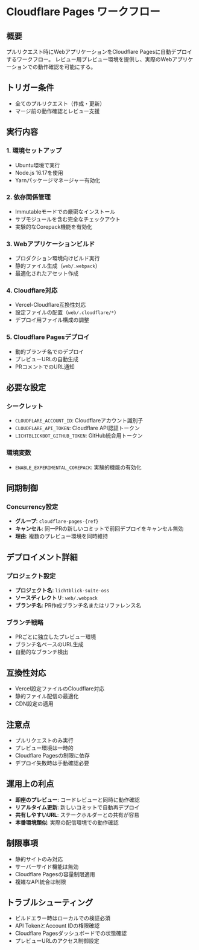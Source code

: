 # Cloudflare Pages ワークフロー

## 概要

プルリクエスト時にWebアプリケーションをCloudflare Pagesに自動デプロイするワークフロー。
レビュー用プレビュー環境を提供し、実際のWebアプリケーションでの動作確認を可能にする。

## トリガー条件

- 全てのプルリクエスト（作成・更新）
- マージ前の動作確認とレビュー支援

## 実行内容

### 1. 環境セットアップ

- Ubuntu環境で実行
- Node.js 16.17を使用
- Yarnパッケージマネージャー有効化

### 2. 依存関係管理

- Immutableモードでの厳密なインストール
- サブモジュールを含む完全なチェックアウト
- 実験的なCorepack機能を有効化

### 3. Webアプリケーションビルド

- プロダクション環境向けビルド実行
- 静的ファイル生成（`web/.webpack`）
- 最適化されたアセット作成

### 4. Cloudflare対応

- Vercel-Cloudflare互換性対応
- 設定ファイルの配置（`web/.cloudflare/*`）
- デプロイ用ファイル構成の調整

### 5. Cloudflare Pagesデプロイ

- 動的ブランチ名でのデプロイ
- プレビューURLの自動生成
- PRコメントでのURL通知

## 必要な設定

### シークレット

- `CLOUDFLARE_ACCOUNT_ID`: Cloudflareアカウント識別子
- `CLOUDFLARE_API_TOKEN`: Cloudflare API認証トークン
- `LICHTBLICKBOT_GITHUB_TOKEN`: GitHub統合用トークン

### 環境変数

- `ENABLE_EXPERIMENTAL_COREPACK`: 実験的機能の有効化

## 同期制御

### Concurrency設定

- **グループ**: `cloudflare-pages-{ref}`
- **キャンセル**: 同一PRの新しいコミットで前回デプロイをキャンセル無効
- **理由**: 複数のプレビュー環境を同時維持

## デプロイメント詳細

### プロジェクト設定

- **プロジェクト名**: `lichtblick-suite-oss`
- **ソースディレクトリ**: `web/.webpack`
- **ブランチ名**: PR作成ブランチ名またはリファレンス名

### ブランチ戦略

- PRごとに独立したプレビュー環境
- ブランチ名ベースのURL生成
- 自動的なブランチ検出

## 互換性対応

- Vercel設定ファイルのCloudflare対応
- 静的ファイル配信の最適化
- CDN設定の適用

## 注意点

- プルリクエストのみ実行
- プレビュー環境は一時的
- Cloudflare Pagesの制限に依存
- デプロイ失敗時は手動確認必要

## 運用上の利点

- **即座のプレビュー**: コードレビューと同時に動作確認
- **リアルタイム更新**: 新しいコミットで自動再デプロイ
- **共有しやすいURL**: ステークホルダーとの共有が容易
- **本番環境類似**: 実際の配信環境での動作確認

## 制限事項

- 静的サイトのみ対応
- サーバーサイド機能は無効
- Cloudflare Pagesの容量制限適用
- 複雑なAPI統合は制限

## トラブルシューティング

- ビルドエラー時はローカルでの検証必須
- API TokenとAccount IDの権限確認
- Cloudflare Pagesダッシュボードでの状態確認
- プレビューURLのアクセス制御設定
